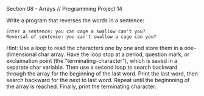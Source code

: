 Section 08 - Arrays // Programming Project 14

Write a program that reverses the words in a sentence:
```
Enter a sentence: you can cage a swallow can't you?
Reversal of sentence: you can't swallow a cage can you?
```
Hint: Use a loop to read the characters one by one and store them in a one-dimensional char array. Have the loop stop at a period, question mark, or exclaimation point (the "terminating-character"), which is saved in a separate char variable. Then use a second loop to search backward through the array for the beginning of the last word. Print the last word, then search backward for the next to last word. Repeat until the beginnning of the array is reached. Finally, print the terminating character.